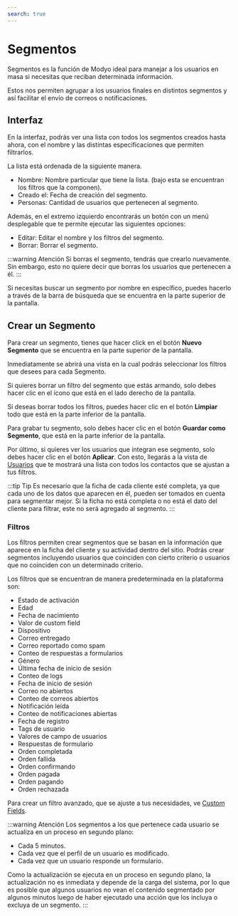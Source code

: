 ```yaml
---
search: true
---
```


# Segmentos

Segmentos es la función de Modyo ideal para manejar a los usuarios en masa si necesitas que reciban determinada información.

Estos nos permiten agrupar a los usuarios finales en distintos segmentos y así facilitar el envío de correos o notificaciones.

## Interfaz

En la interfaz, podrás ver una lista con todos los segmentos creados hasta ahora, con el nombre y las distintas especificaciones que permiten filtrarlos.

La lista está ordenada de la siguiente manera.

- Nombre: Nombre particular que tiene la lista. (bajo esta se encuentran los filtros que la componen).
- Creado el: Fecha de creación del segmento.
- Personas: Cantidad de usuarios que pertenecen al segmento.

Además, en el extremo izquierdo encontrarás un botón con un menú desplegable que te permite ejecutar las siguientes opciones:

- Editar: Editar el nombre y los filtros del segmento.
- Borrar: Borrar el segmento.

:::warning Atención
Si borras el segmento, tendrás que crearlo nuevamente. Sin embargo, esto no quiere decir que borras los usuarios que pertenecen a él.
:::

Si necesitas buscar un segmento por nombre en específico, puedes hacerlo a través de la barra de búsqueda que se encuentra en la parte superior de la pantalla.

## Crear un Segmento

Para crear un segmento, tienes que hacer click en el botón **Nuevo Segmento** que se encuentra en la parte superior de la pantalla.

Inmediatamente se abrirá una vista en la cual podrás seleccionar los filtros que desees para cada Segmento.

Si quieres borrar un filtro del segmento que estás armando, solo debes hacer clic en el ícono que está en el lado derecho de la pantalla.

Si deseas borrar todos los filtros, puedes hacer clic en el botón **Limpiar** todo que está en la parte inferior de la pantalla.

Para grabar tu segmento, solo debes hacer clic en el botón **Guardar como Segmento**, que está en la parte inferior de la pantalla.

Por último, si quieres ver los usuarios que integran ese segmento, solo debes hacer clic en el botón **Aplicar**. Con esto, llegarás a la vista de [Usuarios](/es/platform/customers/realms.html) que te mostrará una lista con todos los contactos que se ajustan a tus filtros.

:::tip Tip
 Es necesario que la ficha de cada cliente esté completa, ya que cada uno de los datos que aparecen en él, pueden ser tomados en cuenta para segmentar mejor. Si la ficha no está completa o no está el dato del cliente para filtrar, este no será agregado al segmento.
:::

### Filtros

Los filtros permiten crear segmentos que se basan en la información que aparece en la ficha del cliente y su actividad dentro del sitio. Podrás crear segmentos incluyendo usuarios que coinciden con cierto criterio o usuarios que no coinciden con un determinado criterio.

Los filtros que se encuentran de manera predeterminada en la plataforma son:

- Estado de activación
- Edad
- Fecha de nacimiento
- Valor de custom field
- Dispositivo
- Correo entregado
- Correo reportado como spam
- Conteo de respuestas a formularios
- Género
- Última fecha de inicio de sesión
- Conteo de logs
- Fecha de inicio de sesión
- Correo no abiertos
- Conteo de correos abiertos
- Notificación leída
- Conteo de notificaciones abiertas
- Fecha de registro
- Tags de usuario
- Valores de campo de usuarios
- Respuestas de formulario
- Orden completada
- Orden fallida
- Orden confirmando
- Orden pagada
- Orden pagando
- Orden rechazada

Para crear un filtro avanzado, que se ajuste a tus necesidades, ve [Custom Fields](es/platform/customers/realms.html#custom-fields).

:::warning Atención
Los segmentos a los que pertenece cada usuario se actualiza en un proceso en segundo plano:
* Cada 5 minutos.
* Cada vez que el perfil de un usuario es modificado.
* Cada vez que un usuario responde un formulario.

Como la actualización se ejecuta en un proceso en segundo plano, la actualización no es inmediata y depende de la carga del sistema, por lo que es posible que algunos usuarios no vean el contenido segmentado por algunos minutos luego de haber ejecutado una acción que los incluya o excluya de un segmento.
:::